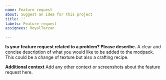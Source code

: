 ```yaml
---
name: Feature request
about: Suggest an idea for this project
title: ''
labels: Feature request
assignees: RoyalTarzan

---
```


**Is your feature request related to a problem? Please describe.**
A clear and concise description of what you would like to be added to the modpack. This could be a change of texture but also a crafting recipe.

**Additional context**
Add any other context or screenshots about the feature request here.
